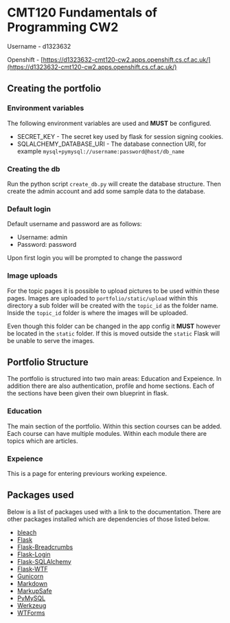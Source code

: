 # CMT120 Fundamentals of Programming CW2

Username - d1323632

Openshift - [https://d1323632-cmt120-cw2.apps.openshift.cs.cf.ac.uk/](https://d1323632-cmt120-cw2.apps.openshift.cs.cf.ac.uk/)

## Creating the portfolio

### Environment variables

The following environment variables are used and **MUST** be configured.

- SECRET_KEY - The secret key used by flask for session signing cookies.
- SQLALCHEMY_DATABASE_URI - The database connection URI, for example `mysql+pymysql://username:password@host/db_name`

### Creating the db

Run the python script `create_db.py` will create the database structure. Then create the admin account and add some sample data to the database.

### Default login

Default username and password are as follows:

- Username: admin
- Password: password

Upon first login you will be prompted to change the password

### Image uploads

For the topic pages it is possible to upload pictures to be used within these pages. Images are uploaded to `portfolio/static/upload` within this directory a sub folder will be created with the `topic_id` as the folder name. Inside the `topic_id` folder is where the images will be uploaded.

Even though this folder can be changed in the app config it **MUST** however be located in the `static` folder. If this is moved outside the `static` Flask will be unable to serve the images.

## Portfolio Structure

The portfolio is structured into two main areas: Education and Expeience. In addition there are also authentication, profile and home sections. Each of the sections have been given their own blueprint in flask.

### Education

The main section of the portfolio. Within this section courses can be added. Each course can have multiple modules. Within each module there are topics which are articles.

### Expeience

This is a page for entering previours working expeience.

## Packages used

Below is a list of packages used with a link to the documentation. There are other packages installed which are dependencies of those listed below.

- [bleach](https://bleach.readthedocs.io/)
- [Flask](https://flask.palletsprojects.com/)
- [Flask-Breadcrumbs](https://flask-breadcrumbs.readthedocs.io/)
- [Flask-Login](https://flask-login.readthedocs.io/)
- [Flask-SQLAlchemy](https://flask-sqlalchemy.palletsprojects.com/)
- [Flask-WTF](https://flask-wtf.readthedocs.io/)
- [Gunicorn](https://docs.gunicorn.org/)
- [Markdown](https://python-markdown.github.io/)
- [MarkupSafe](https://markupsafe.palletsprojects.com/)
- [PyMySQL](https://pymysql.readthedocs.io/)
- [Werkzeug](https://werkzeug.palletsprojects.com/)
- [WTForms](https://wtforms.readthedocs.io/)
